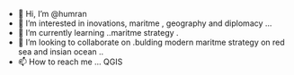 - 👋 Hi, I’m @humran
- 👀 I’m interested in inovations,  maritme , geography and diplomacy  ...
- 🌱 I’m currently learning ..maritme strategy .
- 💞️ I’m looking to collaborate on .bulding modern maritme strategy on red sea and insian ocean ..
- 📫 How to reach me ...  QGIS

<!---
humran/humran is a ✨ special ✨ repository because its `README.md` (this file) appears on your GitHub profile.
You can click the Preview link to take a look at your changes.
--->
